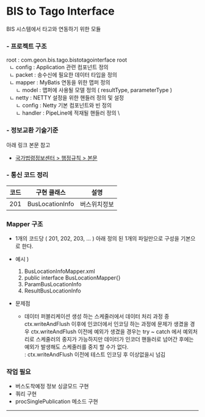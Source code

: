 # BIS to Tago Interface
BIS 시스템에서 타고와 연동하기 위한 모듈

### - 프로젝트 구조
root : com.geon.bis.tago.bistotagointerface
root \
&nbsp; ㄴ config : Application 관련 컴포넌트 정의 \
&nbsp; ㄴ packet : 송수신에 필요한 데이터 타입을 정의 \
&nbsp; ㄴ mapper : MyBatis 연동을 위한 맵퍼 정의 \
&ensp;&emsp; ㄴ model : 맵퍼에 사용될 모델 정의 ( resultType, parameterType ) \
&nbsp; ㄴ netty : NETTY 설정을 위한 핸들러 정의 및 설정 \
&ensp;&emsp; ㄴ config : Netty 기본 컴포넌트와 빈 정의 \
&ensp;&emsp; ㄴ handler : PipeLine에 적재될 핸들러 정의 \


### - 정보교환 기술기준

아래 링크 본문 참고
* <a href="https://www.law.go.kr/admRulLsInfoP.do?admRulId=32717&efYd=0">국가법령정보센터 > 행정규칙 > 본문</a>

### - 통신 코드 정리


| 코드  | 구현 클래스          | 설명     | 
|-----|-----------------|--------|
| 201 | BusLocationInfo | 버스위치정보 |   



### Mapper 구조 
* 1개의 코드당 ( 201, 202, 203, ... ) 아래 정의 된 1개의 파일만으로 구성을 기본으로 한다.
* 예시 ) 
  1. BusLocationInfoMapper.xml 
  2. public interface BusLocationMapper{}
  3. ParamBusLocationInfo 
  4. ResultBusLocationInfo




* 문제점
  - 데이터 퍼블리케이션 생성 하는 스케줄러에서 데이터 처리 과정 중 <br>
ctx.writeAndFlush 이후에 인코더에서 인코딩 하는 과정에 문제가 생겼을 경우
ctx.writeAndFlush 이전에 예외가 생겼을 경우는 try ~ catch 에서 예외처리로 스케줄러의 중지가 가능하지만
 데이터가 인코더 핸들러로 넘어간 후에는 예외가 발생해도 스케줄러를 중지 할 수가 없다. <br>
: ctx.writeAndFlush 이전에 테스트 인코딩 후 이상없을시 넘김 

### 작업 필요
  - 버스도착예정 정보 싱글모드 구현
  - 쿼리 구현
  - procSinglePublication 메소드 구현

---------------------------------------------